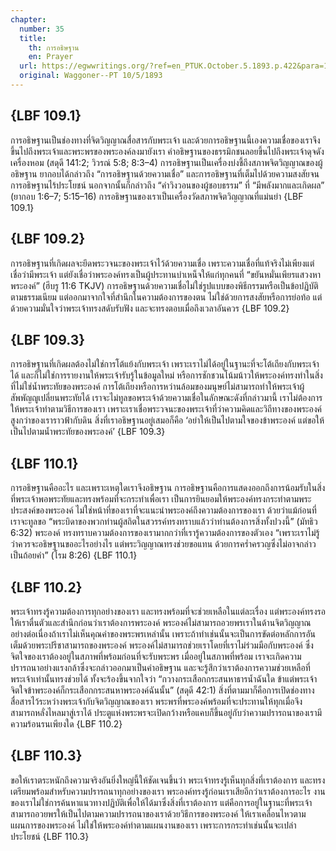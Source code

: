 ```yaml
---
chapter:
  number: 35
  title:
    th: การอธิษฐาน
    en: Prayer
  url: https://egwwritings.org/?ref=en_PTUK.October.5.1893.p.422&para=1525.5666
  original: Waggoner--PT 10/5/1893
---
```


## {LBF 109.1}

การอธิษฐานเป็นช่องทางที่จิตวิญญาณสื่อสารกับพระเจ้า และด้วยการอธิษฐานนี้เองความเชื่อของเราจึงขึ้นไปถึงพระเจ้าและพระพรของพระองค์ลงมายังเรา คำอธิษฐานของธรรมิกชนลอยขึ้นไปถึงพระเจ้าดุจดังเครื่องหอม (สดุดี 141:2; วิวรณ์ 5:8; 8:3–4) การอธิษฐานเป็นเครื่องบ่งชี้ถึงสภาพจิตวิญญาณของผู้อธิษฐาน ยากอบได้กล่าวถึง “การอธิษฐานด้วยความเชื่อ” และการอธิษฐานที่เต็มไปด้วยความสงสัยจนการอธิษฐานไร้ประโยชน์ นอกจากนั้นก็กล่าวถึง “คำวิงวอนของผู้ชอบธรรม” ที่ “มีพลังมากและเกิดผล” (ยากอบ 1:6–7; 5:15–16) การอธิษฐานของเราเป็นเครื่องวัดสภาพจิตวิญญาณที่แม่นยำ {LBF 109.1}

## {LBF 109.2}

การอธิษฐานที่เกิดผลจะยึดพระวจนะของพระเจ้าไว้ด้วยความเชื่อ เพราะความเชื่อที่แท้จริงไม่เพียงแต่เชื่อว่ามีพระเจ้า แต่ยังเชื่อว่าพระองค์ทรงเป็นผู้ประทานบำเหน็จให้แก่ทุกคนที่ “ขยันหมั่นเพียรแสวงหาพระองค์” (ฮีบรู 11:6 TKJV) การอธิษฐานด้วยความเชื่อไม่ใช่รูปแบบของพิธีกรรมหรือเป็นข้อปฏิบัติตามธรรมเนียม แต่ออกมาจากใจที่สำนึกในความต้องการของตน ไม่ใช่ด้วยการสงสัยหรือการย่อท้อ แต่ด้วยความมั่นใจว่าพระเจ้าทรงสดับรับฟัง และจะทรงตอบเมื่อถึงเวลาอันควร {LBF 109.2}

## {LBF 109.3}

การอธิษฐานที่เกิดผลต้องไม่ใช่การโต้แย้งกับพระเจ้า เพราะเราไม่ได้อยู่ในฐานะที่จะโต้เถียงกับพระเจ้าได้ และก็ไม่ใช่การรายงานให้พระเจ้ารับรู้ในข้อมูลใหม่ หรือการชักชวนโน้มน้าวให้พระองค์ทรงทำในสิ่งที่ไม่ใช่น้ำพระทัยของพระองค์ การโต้เถียงหรือการหว่านล้อมของมนุษย์ไม่สามารถทำให้พระเจ้าผู้สัพพัญญูเปลี่ยนพระทัยได้ เราจะไม่ทูลขอพระเจ้าด้วยความเชื่อในลักษณะดังที่กล่าวมานี้ เราไม่ต้องการให้พระเจ้าทำตามวิธีการของเรา เพราะเราเชื่อพระวจนะของพระเจ้าที่ว่าความคิดและวิถีทางของพระองค์สูงกว่าของเราราวฟ้ากับดิน สิ่งที่เราอธิษฐานอยู่เสมอก็คือ ‘อย่าให้เป็นไปตามใจของข้าพระองค์ แต่ขอให้เป็นไปตามน้ำพระทัยของพระองค์’ {LBF 109.3}

## {LBF 110.1}

การอธิษฐานคืออะไร และเพราะเหตุใดเราจึงอธิษฐาน การอธิษฐานคือการแสดงออกถึงการน้อมรับในสิ่งที่พระเจ้าพอพระทัยและทรงพร้อมที่จะกระทำเพื่อเรา เป็นการยินยอมให้พระองค์ทรงกระทำตามพระประสงค์ของพระองค์ ไม่ใช่หน้าที่ของเราที่จะแนะนำพระองค์ถึงความต้องการของเรา ด้วยว่าแม้ก่อนที่เราจะทูลขอ “พระบิดาของพวกท่านผู้สถิตในสวรรค์ทรงทราบแล้วว่าท่านต้องการสิ่งทั้งปวงนี้” (มัทธิว 6:32) พระองค์ ทรงทราบความต้องการของเรามากกว่าที่เรารู้ความต้องการของตัวเอง “เพราะเราไม่รู้ว่าควรจะอธิษฐานขออะไรอย่างไร แต่พระวิญญาณทรงช่วยขอแทน ด้วยการคร่ำครวญซึ่งไม่อาจกล่าวเป็นถ้อยคำ” (โรม 8:26) {LBF 110.1}

## {LBF 110.2}

พระเจ้าทรงรู้ความต้องการทุกอย่างของเรา และทรงพร้อมที่จะช่วยเหลือในแต่ละเรื่อง แต่พระองค์ทรงรอให้เราตื่นตัวและสำนึกก่อนว่าเราต้องการพระองค์ พระองค์ไม่สามารถอวยพรเราในด้านจิตวิญญาณอย่างต่อเนื่องถ้าเราไม่เห็นคุณค่าของพระพรเหล่านั้น เพราะถ้าทำเช่นนั้นจะเป็นการขัดต่อหลักการอันเต็มด้วยพระปรีชาสามารถของพระองค์ พระองค์ไม่สามารถช่วยเราโดยที่เราไม่ร่วมมือกับพระองค์ ซึ่งจิตใจของเราต้องอยู่ในสภาพที่พร้อมก่อนที่จะรับพระพร เมื่ออยู่ในสภาพที่พร้อม เราจะเกิดความปรารถนาอย่างแรงกล้าซึ่งจะกล่าวออกมาเป็นคำอธิษฐาน และจะรู้สึกว่าเราต้องการความช่วยเหลือที่พระเจ้าเท่านั้นทรงช่วยได้ ทั้งจะร้องขึ้นจากใจว่า “กวางกระเสือกกระสนหาธารน้ำฉันใด ข้าแต่พระเจ้า จิตใจข้าพระองค์ก็กระเสือกกระสนหาพระองค์ฉันนั้น” (สดุดี 42:1) สิ่งที่ตามมาก็คือการเปิดช่องทางสื่อสารไว้ระหว่างพระเจ้ากับจิตวิญญาณของเรา พระพรที่พระองค์พร้อมที่จะประทานให้ทุกเมื่อจึงสามารถหลั่งไหลมาสู่เราได้ ประตูแห่งพระพรจะเปิดกว้างหรือแคบก็ขึ้นอยู่กับว่าความปรารถนาของเรามีความร้อนรนเพียงใด {LBF 110.2}

## {LBF 110.3}

ขอให้เราตระหนักถึงความจริงอันยิ่งใหญ่นี้ให้ชัดเจนขึ้นว่า พระเจ้าทรงรู้เห็นทุกสิ่งที่เราต้องการ และทรงเตรียมพร้อมสำหรับความปรารถนาทุกอย่างของเรา พระองค์ทรงรู้ก่อนเราเสียอีกว่าเราต้องการอะไร งานของเราไม่ใช่การค้นหาแนวทางปฏิบัติเพื่อให้ได้มาซึ่งสิ่งที่เราต้องการ แต่คือการอยู่ในฐานะที่พระเจ้าสามารถอวยพรให้เป็นไปตามความปรารถนาของเราด้วยวิธีการของพระองค์ ให้เราเคลื่อนไหวตามแผนการของพระองค์ ไม่ใช่ให้พระองค์ทำตามแผนงานของเรา เพราะการกระทำเช่นนั้นจะเปล่าประโยชน์ {LBF 110.3}

